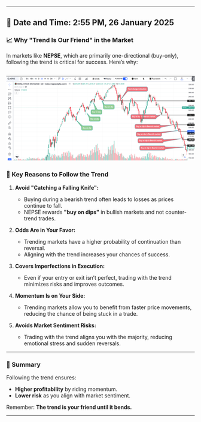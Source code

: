 
---

## 📅 Date and Time: **2:55 PM, 26 January 2025**  

### **📈 Why "Trend Is Our Friend" in the Market**  

In markets like **NEPSE**, which are primarily one-directional (buy-only), following the trend is critical for success. Here’s why:  

![trend is friend in NEPSE](images/NEPSE%20why%20trend%20is%20friend.png)
---

### **🌟 Key Reasons to Follow the Trend**  

1. **Avoid "Catching a Falling Knife":**  
   - Buying during a bearish trend often leads to losses as prices continue to fall.  
   - NEPSE rewards **"buy on dips"** in bullish markets and not counter-trend trades.  

2. **Odds Are in Your Favor:**  
   - Trending markets have a higher probability of continuation than reversal.  
   - Aligning with the trend increases your chances of success.  

3. **Covers Imperfections in Execution:**  
   - Even if your entry or exit isn’t perfect, trading with the trend minimizes risks and improves outcomes.  

4. **Momentum Is on Your Side:**  
   - Trending markets allow you to benefit from faster price movements, reducing the chance of being stuck in a trade.  

5. **Avoids Market Sentiment Risks:**  
   - Trading with the trend aligns you with the majority, reducing emotional stress and sudden reversals.  

---

### **🔑 Summary**  
Following the trend ensures:  
- **Higher profitability** by riding momentum.  
- **Lower risk** as you align with market sentiment.  

Remember: **The trend is your friend until it bends.**  

--- 
